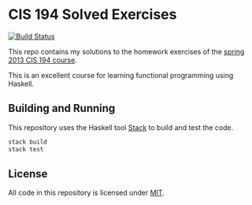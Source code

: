 # CIS 194 Solved Exercises

[![Build Status](https://dev.azure.com/gabrielmajeri6/gabrielmajeri6/_apis/build/status/GabrielMajeri.cis194-homework?branchName=master)](https://dev.azure.com/gabrielmajeri6/gabrielmajeri6/_build/latest?definitionId=2&branchName=master)

This repo contains my solutions to the homework exercises of the
[spring 2013 CIS 194 course](https://www.seas.upenn.edu/~cis194/spring13/lectures.html).

This is an excellent course for learning functional programming using Haskell.

## Building and Running

This repository uses the Haskell tool [Stack](https://www.haskellstack.org/)
to build and test the code.

```sh
stack build
stack test
```

## License

All code in this repository is licensed under [MIT](LICENSE.txt).
